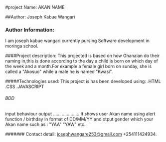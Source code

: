 #project Name:
AKAN NAME

##Author:
Joseph Kabue Wangari

### Author Information:
I am joseph kabue wangari currently pursing Software development in moringa school.

####Project description:
This projected is based on how Ghanaian do their naming in,this is done according to the day a child is born on which day of the week and a month.For example a female girl born on sunday, she is called a "Akosuo" while a male he is named "Kwasi".

#####Technologies used:
This project is has been developed using:
   .HTML
   .CSS
   .JAVASCRIPT

###### BDD
input           behaviour          output
......           ......           .......
It shows user Akan name using alert function / birthday in format of DD/MM/YY and otput gender which your Akan name such as : "YAA" "YAW" etc.

####### Contact detail:
    josephwangare253@gmail.com
    +254111424934.


